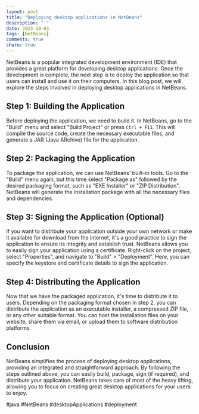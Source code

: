 ```yaml
---
layout: post
title: "Deploying desktop applications in NetBeans"
description: " "
date: 2023-10-03
tags: [NetBeans]
comments: true
share: true
---
```


NetBeans is a popular integrated development environment (IDE) that provides a great platform for developing desktop applications. Once the development is complete, the next step is to deploy the application so that users can install and use it on their computers. In this blog post, we will explore the steps involved in deploying desktop applications in NetBeans.

## Step 1: Building the Application

Before deploying the application, we need to build it. In NetBeans, go to the "Build" menu and select "Build Project" or press `Ctrl + F11`. This will compile the source code, create the necessary executable files, and generate a JAR (Java ARchive) file for the application.

## Step 2: Packaging the Application

To package the application, we can use NetBeans' built-in tools. Go to the "Build" menu again, but this time select "Package as" followed by the desired packaging format, such as "EXE Installer" or "ZIP Distribution". NetBeans will generate the installation package with all the necessary files and dependencies.

## Step 3: Signing the Application (Optional)

If you want to distribute your application outside your own network or make it available for download from the internet, it's a good practice to sign the application to ensure its integrity and establish trust. NetBeans allows you to easily sign your application using a certificate. Right-click on the project, select "Properties", and navigate to "Build" > "Deployment". Here, you can specify the keystore and certificate details to sign the application.

## Step 4: Distributing the Application

Now that we have the packaged application, it's time to distribute it to users. Depending on the packaging format chosen in step 2, you can distribute the application as an executable installer, a compressed ZIP file, or any other suitable format. You can host the installation files on your website, share them via email, or upload them to software distribution platforms.

## Conclusion

NetBeans simplifies the process of deploying desktop applications, providing an integrated and straightforward approach. By following the steps outlined above, you can easily build, package, sign (if required), and distribute your application. NetBeans takes care of most of the heavy lifting, allowing you to focus on creating great desktop applications for your users to enjoy.

#java #NetBeans #desktopApplications #deployment